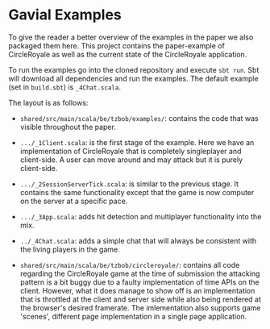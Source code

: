 # Gavial Examples

To give the reader a better overview of the examples in the paper we also packaged them here.
This project contains the paper-example of CircleRoyale as well as the current state of the CircleRoyale application.

To run the examples go into the cloned repository and execute ```sbt run```. Sbt will download all dependencies and run the examples. The default example (set in ```build.sbt```) is `_4Chat.scala`.

The layout is as follows:

- `shared/src/main/scala/be/tzbob/examples/`: contains the code that was visible throughout the paper. 
- `.../_1Client.scala`: is the first stage of the example. Here we have an implementation of CircleRoyale that is completely singleplayer and client-side. A user can move around and may attack but it is purely client-side.
- `.../_2SessionServerTick.scala`: is similar to the previous stage. It contains the same functionality except that the game is now computer on the server at a specific pace. 
- `.../_3App.scala`: adds hit detection and multiplayer functionality into the mix.
- `../_4Chat.scala`: adds a simple chat that will always be consistent with the living players in the game.


- `shared/src/main/scala/be/tzbob/circleroyale/`: contains all code regarding the CircleRoyale game at the time of submission the attacking pattern is a bit buggy due to a faulty implementation of time APIs on the client.
However, what it does manage to show off is an implementation that is throttled at the client and server side while also being rendered at the browser's desired framerate.
The imlementation also supports game 'scenes', different page implementation in a single page application.
